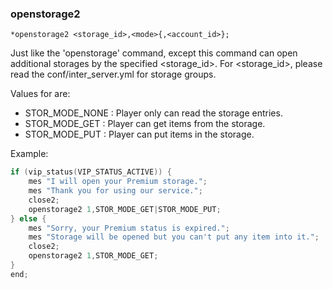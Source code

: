 ### openstorage2
```
*openstorage2 <storage_id>,<mode>{,<account_id>};
```

Just like the 'openstorage' command, except this command can open additional storages
by the specified <storage_id>. For <storage_id>, please read the conf/inter_server.yml
for storage groups.

Values for <mode> are:
* STOR_MODE_NONE : Player only can read the storage entries.
* STOR_MODE_GET  : Player can get items from the storage.
* STOR_MODE_PUT  : Player can put items in the storage.

Example:
```c
if (vip_status(VIP_STATUS_ACTIVE)) {
    mes "I will open your Premium storage.";
    mes "Thank you for using our service.";
    close2;
    openstorage2 1,STOR_MODE_GET|STOR_MODE_PUT;
} else {
    mes "Sorry, your Premium status is expired.";
    mes "Storage will be opened but you can't put any item into it.";
    close2;
    openstorage2 1,STOR_MODE_GET;
}
end;
```
